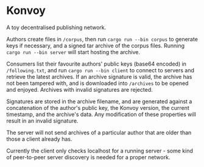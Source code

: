 
# Konvoy

A toy decentralised publishing network.

Authors create files in `/corpus`, then run `cargo run --bin corpus` to
generate keys if necessary, and a signed tar archive of the corpus files.
Running `cargo run --bin server` will start hosting the archive.

Consumers list their favourite authors' public keys (base64 encoded) in
`/following.txt`, and run `cargo run --bin client` to connect to servers and
retrieve the latest archives. If an archive signature is valid, the archive has
not been tampered with, and is downloaded into `/archives` to be opened and
enjoyed. Archives with invalid signatures are rejected.

Signatures are stored in the archive filename, and are generated against a
concatenation of the author's public key, the Konvoy version, the current
timestamp, and the archive's data. Any modification of these properties will
result in an invalid signature.

The server will not send archives of a particular author that are older than
those a client already has.

Currently the client only checks localhost for a running server - some kind of
peer-to-peer server discovery is needed for a proper network.

